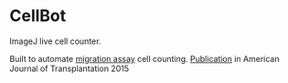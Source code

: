 # CellBot
ImageJ live cell counter.

Built to automate [migration assay](https://www.youtube.com/watch?v=6SON7VAA5-k) cell counting.
[Publication](https://pubmed.ncbi.nlm.nih.gov/25693473/) in American Journal of Transplantation 2015
